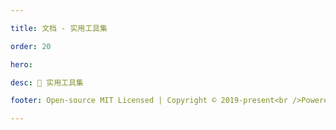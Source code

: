 ```yaml
---

title: 文档 - 实用工具集

order: 20

hero:

desc: 📖 实用工具集

footer: Open-source MIT Licensed | Copyright © 2019-present<br />Powered by self

---
```


[comment]: <> (## 轻松上手)

[comment]: <> (## 反馈与共建)

[comment]: <> (请访问 [GitHub]&#40;https://github.com/seasonjs/tools&#41; )

